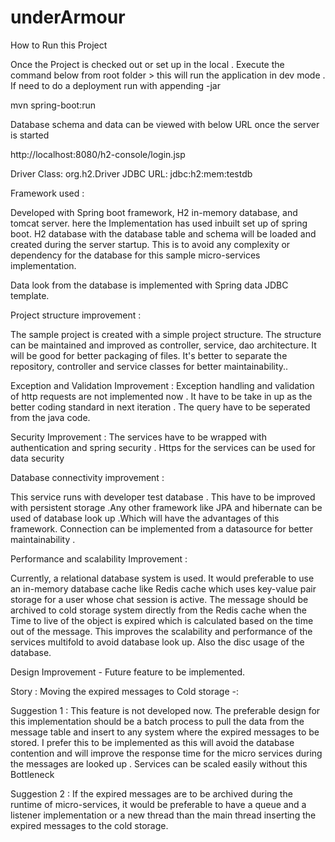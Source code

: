 # underArmour
How to Run this Project 

Once the Project is checked out or set up in the local . Execute the command below from root folder > this will run the application in dev mode . If need to do a deployment run with appending -jar

mvn spring-boot:run

Database schema and data can be viewed with below URL once the server is started 


http://localhost:8080/h2-console/login.jsp

Driver Class:	org.h2.Driver
JDBC URL:	jdbc:h2:mem:testdb


Framework used :  

Developed with Spring boot framework, H2 in-memory database, and tomcat server. here the Implementation has used inbuilt set up of spring boot. H2 database with the database table and schema will be loaded and created during the server startup. This is to avoid any complexity or dependency for the database for this sample micro-services implementation.

Data look from the database is implemented with Spring data JDBC template.

Project structure improvement :

The sample project is created with a simple project structure. The structure can be maintained and improved as controller, service, dao architecture. It will be good for better packaging of files. It's better to separate the repository, controller and service classes for better maintainability..




Exception and Validation Improvement : Exception handling and validation of http requests are not implemented now . It have to be take in up as the better coding standard in next iteration . The query have to be seperated from the java code. 


Security Improvement : The services have to be wrapped with authentication and spring security . Https for the services can be used for data security


Database connectivity improvement :

This service runs with developer test database . This have to be improved with persistent storage .Any other framework like JPA and hibernate can be used of database look up .Which will have the advantages of this framework. Connection can be implemented from a datasource for better maintainability . 



Performance and scalability Improvement :

Currently, a relational database system is used. It would preferable to use an in-memory database cache like Redis cache which uses key-value pair storage for a user whose chat session is active. The message should be archived to cold storage system directly from the Redis cache when the Time to live of the object is expired which is calculated based on the time out of the message. This improves the scalability and performance of the services multifold to avoid database look up. Also the disc usage of the database.


Design Improvement - Future feature to be implemented.

Story :  Moving the expired messages to Cold storage -:

Suggestion 1 :
This feature is not developed now. The preferable design for this implementation should be a batch process to pull the data from the message table and insert to any system where the expired messages to be stored. I prefer this to be implemented as this will avoid the database contention and will improve the response time for the micro services  during the messages are looked up . Services can be scaled easily without this Bottleneck 

Suggestion 2 :
If the expired messages are to be archived during the runtime of micro-services, it would be preferable to have a queue and a listener implementation or a new thread than the main thread inserting the expired messages to the cold storage.





